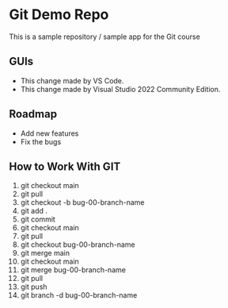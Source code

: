 # Git Demo Repo
This is a sample repository / sample app for the Git course

## GUIs
* This change made by VS Code.
* This change made by Visual Studio 2022 Community Edition.

## Roadmap
 * Add new features
 * Fix the bugs

## How to Work With GIT
1. git checkout main
2. git pull
3. git checkout -b bug-00-branch-name
4. git add .
5. git commit
6. git checkout main
7. git pull
8. git checkout bug-00-branch-name
9. git merge main
10. git checkout main
11. git merge bug-00-branch-name
12. git pull
13. git push
14. git branch -d bug-00-branch-name